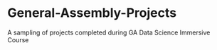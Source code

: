 # General-Assembly-Projects
A sampling of projects completed during GA Data Science Immersive Course
